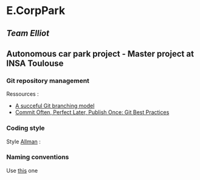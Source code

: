 # E.CorpPark
## *Team Elliot*

## Autonomous car park project - Master project at INSA Toulouse

### Git repository management

Ressources :
  * [A succeful Git branching model](http://nvie.com/posts/a-successful-git-branching-model/)
  * [Commit Often, Perfect Later, Publish Once: Git Best Practices](https://sethrobertson.github.io/GitBestPractices/)
  
### Coding style
 
 Style [Allman](https://fr.wikipedia.org/wiki/Style_d%27indentation#Style_Allman) : 

### Naming conventions
 
 Use [this](http://cs.stmarys.ca/~porter/csc/ref/cpp_style.html) one 
